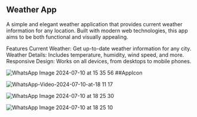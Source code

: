 ## Weather App

A simple and elegant weather application that provides current weather information for any location. Built with modern web technologies, this app aims to be both functional and visually appealing.

Features
Current Weather: Get up-to-date weather information for any city. 
Weather Details: Includes temperature, humidity, wind speed, and more. 
Responsive Design: Works on all devices, from desktops to mobile phones.


![WhatsApp Image 2024-07-10 at 15 35 56](https://github.com/nsenasabirli/weather-app/assets/72200463/9ce3fccd-c6c8-4020-88b3-c2af5e8b0f39)
##AppIcon


![WhatsApp-Video-2024-07-10-at-18 11 17](https://github.com/nsenasabirli/weather-app/assets/72200463/8e1aa541-fd49-4b41-8bef-0e267cd5bb59)



![WhatsApp Image 2024-07-10 at 18 25 30](https://github.com/nsenasabirli/weather-app/assets/72200463/d2ac389a-219d-4716-8669-b875e698ebbf)


![WhatsApp Image 2024-07-10 at 18 25 10](https://github.com/nsenasabirli/weather-app/assets/72200463/9c3d7d4e-2623-41f8-a05b-88233e134f10)




